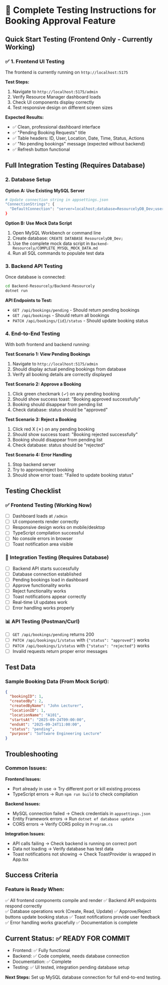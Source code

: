 # 🧪 Complete Testing Instructions for Booking Approval Feature

## Quick Start Testing (Frontend Only - Currently Working)

### ✅ **1. Frontend UI Testing**

The frontend is currently running on `http://localhost:5175`

**Test Steps:**

1. Navigate to `http://localhost:5175/admin`
2. Verify Resource Manager dashboard loads
3. Check UI components display correctly
4. Test responsive design on different screen sizes

**Expected Results:**

- ✅ Clean, professional dashboard interface
- ✅ "Pending Booking Requests" title
- ✅ Table headers: ID, User, Location, Date, Time, Status, Actions
- ✅ "No pending bookings" message (expected without backend)
- ✅ Refresh button functional

## Full Integration Testing (Requires Database)

### **2. Database Setup**

**Option A: Use Existing MySQL Server**

```bash
# Update connection string in appsettings.json
"ConnectionStrings": {
  "DefaultConnection": "server=localhost;database=ResourcelyDB_Dev;user=YOUR_USERNAME;password=YOUR_PASSWORD;"
}
```

**Option B: Use Mock Data Script**

1. Open MySQL Workbench or command line
2. Create database: `CREATE DATABASE ResourcelyDB_Dev;`
3. Use the complete mock data script in `Backend-Resourcely/COMPLETE_MYSQL_MOCK_DATA.md`
4. Run all SQL commands to populate test data

### **3. Backend API Testing**

Once database is connected:

```bash
cd Backend-Resourcely/Backend-Resourcely
dotnet run
```

**API Endpoints to Test:**

- `GET /api/bookings/pending` - Should return pending bookings
- `GET /api/bookings` - Should return all bookings
- `PATCH /api/bookings/{id}/status` - Should update booking status

### **4. End-to-End Testing**

With both frontend and backend running:

**Test Scenario 1: View Pending Bookings**

1. Navigate to `http://localhost:5175/admin`
2. Should display actual pending bookings from database
3. Verify all booking details are correctly displayed

**Test Scenario 2: Approve a Booking**

1. Click green checkmark (✓) on any pending booking
2. Should show success toast: "Booking approved successfully"
3. Booking should disappear from pending list
4. Check database: status should be "approved"

**Test Scenario 3: Reject a Booking**

1. Click red X (✗) on any pending booking
2. Should show success toast: "Booking rejected successfully"
3. Booking should disappear from pending list
4. Check database: status should be "rejected"

**Test Scenario 4: Error Handling**

1. Stop backend server
2. Try to approve/reject booking
3. Should show error toast: "Failed to update booking status"

## Testing Checklist

### ✅ **Frontend Testing (Working Now)**

- [ ] Dashboard loads at `/admin`
- [ ] UI components render correctly
- [ ] Responsive design works on mobile/desktop
- [ ] TypeScript compilation successful
- [ ] No console errors in browser
- [ ] Toast notification area visible

### 🔄 **Integration Testing (Requires Database)**

- [ ] Backend API starts successfully
- [ ] Database connection established
- [ ] Pending bookings load in dashboard
- [ ] Approve functionality works
- [ ] Reject functionality works
- [ ] Toast notifications appear correctly
- [ ] Real-time UI updates work
- [ ] Error handling works properly

### 📊 **API Testing (Postman/Curl)**

- [ ] `GET /api/bookings/pending` returns 200
- [ ] `PATCH /api/bookings/1/status` with `{"status": "approved"}` works
- [ ] `PATCH /api/bookings/1/status` with `{"status": "rejected"}` works
- [ ] Invalid requests return proper error messages

## Test Data

### **Sample Booking Data (From Mock Script):**

```json
{
  "bookingID": 1,
  "createdBy": 2,
  "createdByName": "John Lecturer",
  "locationID": 1,
  "locationName": "A101",
  "startsAt": "2025-09-24T09:00:00",
  "endsAt": "2025-09-24T11:00:00",
  "status": "pending",
  "purpose": "Software Engineering Lecture"
}
```

## Troubleshooting

### **Common Issues:**

**Frontend Issues:**

- Port already in use → Try different port or kill existing process
- TypeScript errors → Run `npm run build` to check compilation

**Backend Issues:**

- MySQL connection failed → Check credentials in `appsettings.json`
- Entity Framework errors → Run `dotnet ef database update`
- CORS errors → Verify CORS policy in `Program.cs`

**Integration Issues:**

- API calls failing → Check backend is running on correct port
- Data not loading → Verify database has test data
- Toast notifications not showing → Check ToastProvider is wrapped in App.tsx

## Success Criteria

### **Feature is Ready When:**

✅ All frontend components compile and render
✅ Backend API endpoints respond correctly  
✅ Database operations work (Create, Read, Update)
✅ Approve/Reject buttons update booking status
✅ Toast notifications provide user feedback
✅ Error handling works gracefully
✅ Documentation is complete

## Current Status: ✅ READY FOR COMMIT

- Frontend: ✅ Fully functional
- Backend: ✅ Code complete, needs database connection
- Documentation: ✅ Complete
- Testing: ✅ UI tested, integration pending database setup

**Next Steps:** Set up MySQL database connection for full end-to-end testing.
